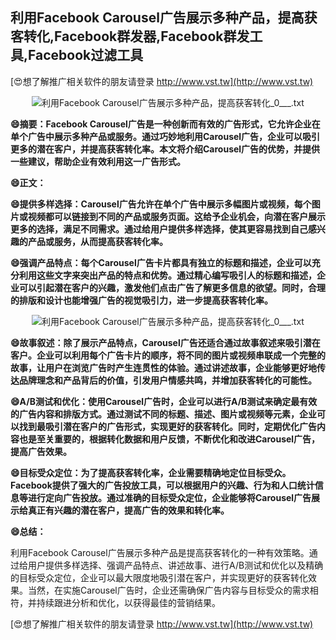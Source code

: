 ## **利用Facebook Carousel广告展示多种产品，提高获客转化,Facebook群发器,Facebook群发工具,Facebook过滤工具**

[😍想了解推广相关软件的朋友请登录 http://www.vst.tw](http://www.vst.tw)

 <center><img src="https://vst.tw/MP4/tuiguang/png/7.png" alt="利用Facebook Carousel广告展示多种产品，提高获客转化_0___.txt"></center>

**😄摘要：Facebook Carousel广告是一种创新而有效的广告形式，它允许企业在单个广告中展示多种产品或服务。通过巧妙地利用Carousel广告，企业可以吸引更多的潜在客户，并提高获客转化率。本文将介绍Carousel广告的优势，并提供一些建议，帮助企业有效利用这一广告形式。**

**😄正文：**

**😄提供多样选择：Carousel广告允许在单个广告中展示多幅图片或视频，每个图片或视频都可以链接到不同的产品或服务页面。这给予企业机会，向潜在客户展示更多的选择，满足不同需求。通过给用户提供多样选择，使其更容易找到自己感兴趣的产品或服务，从而提高获客转化率。**

**😄强调产品特点：每个Carousel广告卡片都具有独立的标题和描述，企业可以充分利用这些文字来突出产品的特点和优势。通过精心编写吸引人的标题和描述，企业可以引起潜在客户的兴趣，激发他们点击广告了解更多信息的欲望。同时，合理的排版和设计也能增强广告的视觉吸引力，进一步提高获客转化率。**

 <center><img src="https://vst.tw/MP4/tuiguang/png/0.png" alt="利用Facebook Carousel广告展示多种产品，提高获客转化_0___.txt"></center>

**😄故事叙述：除了展示产品特点，Carousel广告还适合通过故事叙述来吸引潜在客户。企业可以利用每个广告卡片的顺序，将不同的图片或视频串联成一个完整的故事，让用户在浏览广告时产生连贯性的体验。通过讲述故事，企业能够更好地传达品牌理念和产品背后的价值，引发用户情感共鸣，并增加获客转化的可能性。**

**😄A/B测试和优化：使用Carousel广告时，企业可以进行A/B测试来确定最有效的广告内容和排版方式。通过测试不同的标题、描述、图片或视频等元素，企业可以找到最吸引潜在客户的广告形式，实现更好的获客转化。同时，定期优化广告内容也是至关重要的，根据转化数据和用户反馈，不断优化和改进Carousel广告，提高广告效果。**

**😄目标受众定位：为了提高获客转化率，企业需要精确地定位目标受众。Facebook提供了强大的广告投放工具，可以根据用户的兴趣、行为和人口统计信息等进行定向广告投放。通过准确的目标受众定位，企业能够将Carousel广告展示给真正有兴趣的潜在客户，提高广告的效果和转化率。**

**😄总结：**

利用Facebook Carousel广告展示多种产品是提高获客转化的一种有效策略。通过给用户提供多样选择、强调产品特点、讲述故事、进行A/B测试和优化以及精确的目标受众定位，企业可以最大限度地吸引潜在客户，并实现更好的获客转化效果。当然，在实施Carousel广告时，企业还需确保广告内容与目标受众的需求相符，并持续跟进分析和优化，以获得最佳的营销结果。

[😍想了解推广相关软件的朋友请登录 http://www.vst.tw](http://www.vst.tw)



